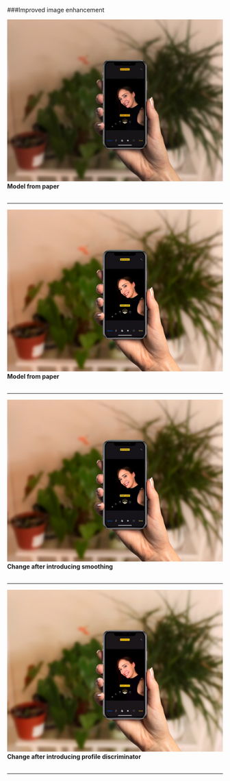 ###Improved image enhancement

![Original Image](Reference/Originals/phone_5.png)
<br>
**Model from paper**
<br>
<br>
***
![Model from paper](Reference/DPED_old/enhanced_5.png)
<br>
**Model from paper**
<br>
<br>
***
![Change 1 ](Reference/DPED_DL/enhanced_5.png)
<br>
**Change after introducing smoothing**
<br>
<br>
***
![Change 2 ](Reference/DPED_new/enhanced_5.png)
<br>
**Change after introducing profile discriminator**
<br>
<br>
***






